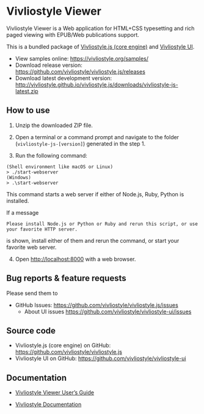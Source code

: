 # Vivliostyle Viewer

Vivliostyle Viewer is a Web application for HTML+CSS typesetting and rich paged viewing with EPUB/Web publications support.

This is a bundled package of [Vivliostyle.js (core engine)](https://github.com/vivliostyle/vivliostyle.js) and [Vivliostyle UI](https://github.com/vivliostyle/vivliostyle-ui).

- View samples online: <https://vivliostyle.org/samples/>
- Download release version: <https://github.com/vivliostyle/vivliostyle.js/releases>
- Download latest development version: <http://vivliostyle.github.io/vivliostyle.js/downloads/vivliostyle-js-latest.zip>

## How to use

1. Unzip the downloaded ZIP file.

2. Open a terminal or a command prompt and navigate to the folder (`vivliostyle-js-[version]`) generated in the step 1.

3. Run the following command:

  ```
  (Shell environment like macOS or Linux)
  > ./start-webserver
  (Windows)
  > .\start-webserver
  ```

  This command starts a web server if either of Node.js, Ruby, Python is installed.

  If a message
  ```
  Please install Node.js or Python or Ruby and rerun this script, or use your favorite HTTP server.
  ```
  is shown, install either of them and rerun the command, or start your favorite web server.

4. Open <http://localhost:8000> with a web browser.

## Bug reports & feature requests

Please send them to

- GitHub Issues: <https://github.com/vivliostyle/vivliostyle.js/issues>
  - About UI issues <https://github.com/vivliostyle/vivliostyle-ui/issues>

## Source code

- Vivliostyle.js (core engine) on GitHub: <https://github.com/vivliostyle/vivliostyle.js>
- Vivliostyle UI on GitHub: <https://github.com/vivliostyle/vivliostyle-ui>

## Documentation

- [Vivliostyle Viewer User’s Guide](https://vivliostyle.github.io/vivliostyle.js/docs/en/)

- [Vivliostyle Documentation](https://vivliostyle.org/docs/)
